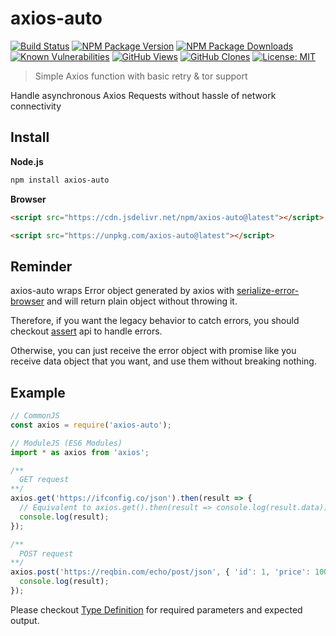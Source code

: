 # axios-auto

[![Build Status](https://github.com/ayanamitech/axios-auto/actions/workflows/test.yml/badge.svg)](https://github.com/ayanamitech/axios-auto/actions)
[![NPM Package Version](https://img.shields.io/npm/v/axios-auto.svg)](https://npmjs.org/package/axios-auto)
[![NPM Package Downloads](https://img.shields.io/npm/dm/axios-auto.svg)](https://npmjs.org/package/axios-auto)
[![Known Vulnerabilities](https://snyk.io/test/github/ayanamitech/axios-auto/badge.svg?style=flat-square)](https://snyk.io/test/github/ayanamitech/axios-auto)
[![GitHub Views](https://img.shields.io/badge/dynamic/json?color=green&label=Views&query=uniques&url=https://github.com/ayanamitech/node-github-repo-stats/blob/main/data/ayanamitech/axios-auto/views.json?raw=True&logo=github)](https://github.com/ayanamitech/axios-auto)
[![GitHub Clones](https://img.shields.io/badge/dynamic/json?color=success&label=Clone&query=uniques&url=https://github.com/ayanamitech/node-github-repo-stats/blob/main/data/ayanamitech/axios-auto/clone.json?raw=True&logo=github)](https://github.com/ayanamitech/axios-auto)
[![License: MIT](https://img.shields.io/badge/License-MIT-blue.svg?style=flat-square)](https://opensource.org/licenses/MIT)

> Simple Axios function with basic retry & tor support

Handle asynchronous Axios Requests without hassle of network connectivity

## Install

**Node.js**

```sh
npm install axios-auto
```

**Browser**

```html
<script src="https://cdn.jsdelivr.net/npm/axios-auto@latest"></script>
```

```html
<script src="https://unpkg.com/axios-auto@latest"></script>
```

## Reminder

axios-auto wraps Error object generated by axios with [serialize-error-browser](https://github.com/ayanamitech/serialize-error-browser) and will return plain object without throwing it.

Therefore, if you want the legacy behavior to catch errors, you should checkout [assert](https://nodejs.org/api/assert.html) api to handle errors.

Otherwise, you can just receive the error object with promise like you receive data object that you want, and use them without breaking nothing.

## Example

```js
// CommonJS
const axios = require('axios-auto');

// ModuleJS (ES6 Modules)
import * as axios from 'axios';

/**
  GET request
**/
axios.get('https://ifconfig.co/json').then(result => {
  // Equivalent to axios.get().then(result => console.log(result.data));
  console.log(result);
});

/**
  POST request
**/
axios.post('https://reqbin.com/echo/post/json', { 'id': 1, 'price': 10000 }).then(result => {
  console.log(result);
});
```

Please checkout [Type Definition](./types/index.d.ts) for required parameters and expected output.
